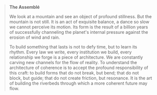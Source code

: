 > **The Assemblé**
>
> We look at a mountain and see an object of profound stillness. But the mountain is not still. It is an act of exquisite balance, a dance so slow we cannot perceive its motion. Its form is the result of a billion years of successfully channeling the planet's internal pressure against the erosion of wind and rain.
>
> To build something that lasts is not to defy time, but to learn its rhythm. Every law we write, every institution we build, every relationship we forge is a piece of architecture. We are constantly carving new channels for the flow of reality. To understand the architecture of coherence is to accept the profound responsibility of this craft: to build forms that do not break, but bend; that do not block, but guide; that do not create friction, but resonance. It is the art of building the riverbeds through which a more coherent future may flow.
```